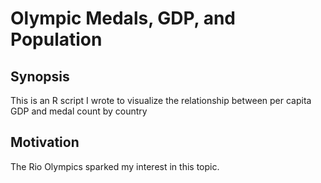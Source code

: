 # Olympic Medals, GDP, and Population

## Synopsis

This is an R script I wrote to visualize the relationship between per capita GDP and medal count by country

## Motivation

The Rio Olympics sparked my interest in this topic.
